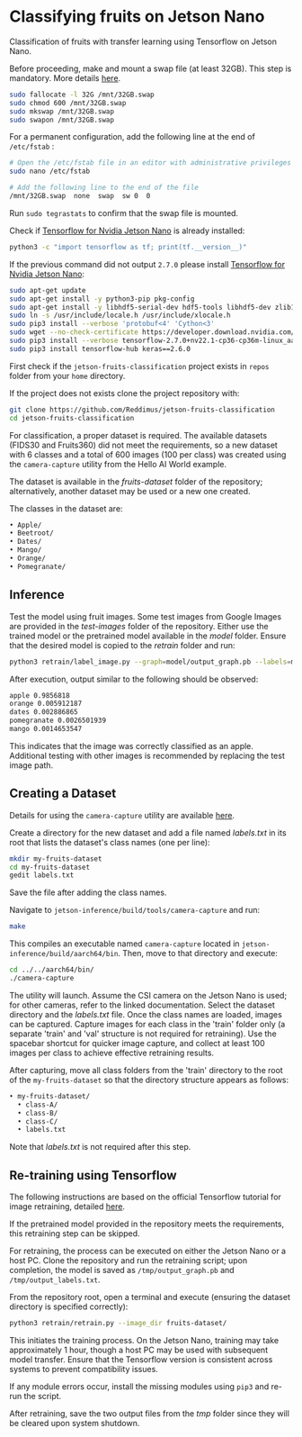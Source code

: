 # Classifying fruits on Jetson Nano

Classification of fruits with transfer learning using Tensorflow on Jetson Nano.

Before proceeding, make and mount a swap file (at least 32GB). This step is mandatory. More details [here](https://support.rackspace.com/how-to/create-a-linux-swap-file/).

```bash
sudo fallocate -l 32G /mnt/32GB.swap
sudo chmod 600 /mnt/32GB.swap
sudo mkswap /mnt/32GB.swap
sudo swapon /mnt/32GB.swap
```

For a permanent configuration, add the following line at the end of `/etc/fstab` :

```bash
# Open the /etc/fstab file in an editor with administrative privileges
sudo nano /etc/fstab
```

```bash
# Add the following line to the end of the file
/mnt/32GB.swap  none  swap  sw 0  0
```

Run `sudo tegrastats` to confirm that the swap file is mounted.

Check if [Tensorflow for Nvidia Jetson Nano](https://forums.developer.nvidia.com/t/official-tensorflow-for-jetson-nano/71770) is already installed:

```bash
python3 -c "import tensorflow as tf; print(tf.__version__)"
```

If the previous command did not output `2.7.0` please install [Tensorflow for Nvidia Jetson Nano](https://forums.developer.nvidia.com/t/official-tensorflow-for-jetson-nano/71770):  

```bash
sudo apt-get update
sudo apt-get install -y python3-pip pkg-config
sudo apt-get install -y libhdf5-serial-dev hdf5-tools libhdf5-dev zlib1g-dev zip libjpeg8-dev liblapack-dev libblas-dev gfortran
sudo ln -s /usr/include/locale.h /usr/include/xlocale.h
sudo pip3 install --verbose 'protobuf<4' 'Cython<3'
sudo wget --no-check-certificate https://developer.download.nvidia.com/compute/redist/jp/v461/tensorflow/tensorflow-2.7.0+nv22.1-cp36-cp36m-linux_aarch64.whl
sudo pip3 install --verbose tensorflow-2.7.0+nv22.1-cp36-cp36m-linux_aarch64.whl
sudo pip3 install tensorflow-hub keras==2.6.0
```

First check if the `jetson-fruits-classification` project exists in `repos` folder from your `home` directory.

If the project does not exists clone the project repository with:

```bash
git clone https://github.com/Reddimus/jetson-fruits-classification
cd jetson-fruits-classification
```

For classification, a proper dataset is required. The available datasets (FIDS30 and Fruits360) did not meet the requirements, so a new dataset with 6 classes and a total of 600 images (100 per class) was created using the `camera-capture` utility from the Hello AI World example.

The dataset is available in the *fruits-dataset* folder of the repository; alternatively, another dataset may be used or a new one created.

The classes in the dataset are:

```txt
• Apple/
• Beetroot/
• Dates/
• Mango/
• Orange/
• Pomegranate/
```

## Inference

Test the model using fruit images. Some test images from Google Images are provided in the *test-images* folder of the repository. Either use the trained model or the pretrained model available in the *model* folder. Ensure that the desired model is copied to the *retrain* folder and run:

```bash
python3 retrain/label_image.py --graph=model/output_graph.pb --labels=model/output_labels.txt --input_layer=Placeholder --output_layer=final_result --image=test-images/apple.jpeg
```

After execution, output similar to the following should be observed:

```txt
apple 0.9856818
orange 0.005912187
dates 0.002886865
pomegranate 0.0026501939
mango 0.0014653547
```

This indicates that the image was correctly classified as an apple. Additional testing with other images is recommended by replacing the test image path.

## Creating a Dataset

Details for using the `camera-capture` utility are available [here](https://github.com/dusty-nv/jetson-infehttps://github.crence/blob/master/docs/pytorch-collect.md).

Create a directory for the new dataset and add a file named *labels.txt* in its root that lists the dataset's class names (one per line):

```bash
mkdir my-fruits-dataset
cd my-fruits-dataset
gedit labels.txt
```

Save the file after adding the class names.

Navigate to `jetson-inference/build/tools/camera-capture` and run:

```bash
make
```

This compiles an executable named `camera-capture` located in `jetson-inference/build/aarch64/bin`. Then, move to that directory and execute:

```bash
cd ../../aarch64/bin/
./camera-capture
```

The utility will launch. Assume the CSI camera on the Jetson Nano is used; for other cameras, refer to the linked documentation. Select the dataset directory and the *labels.txt* file. Once the class names are loaded, images can be captured. Capture images for each class in the 'train' folder only (a separate 'train' and 'val' structure is not required for retraining). Use the spacebar shortcut for quicker image capture, and collect at least 100 images per class to achieve effective retraining results.

After capturing, move all class folders from the 'train' directory to the root of the `my-fruits-dataset` so that the directory structure appears as follows:

```txt
‣ my-fruits-dataset/
  • class-A/
  • class-B/
  • class-C/
  • labels.txt
```

Note that *labels.txt* is not required after this step.

## Re-training using Tensorflow

The following instructions are based on the official Tensorflow tutorial for image retraining, detailed [here](https://www.tensorflow.org/hub/tutorials/image_retraining).

If the pretrained model provided in the repository meets the requirements, this retraining step can be skipped.

For retraining, the process can be executed on either the Jetson Nano or a host PC. Clone the repository and run the retraining script; upon completion, the model is saved as `/tmp/output_graph.pb` and `/tmp/output_labels.txt`.

From the repository root, open a terminal and execute (ensuring the dataset directory is specified correctly):

```bash
python3 retrain/retrain.py --image_dir fruits-dataset/
```

This initiates the training process. On the Jetson Nano, training may take approximately 1 hour, though a host PC may be used with subsequent model transfer. Ensure that the Tensorflow version is consistent across systems to prevent compatibility issues.

If any module errors occur, install the missing modules using `pip3` and re-run the script.

After retraining, save the two output files from the *tmp* folder since they will be cleared upon system shutdown.
